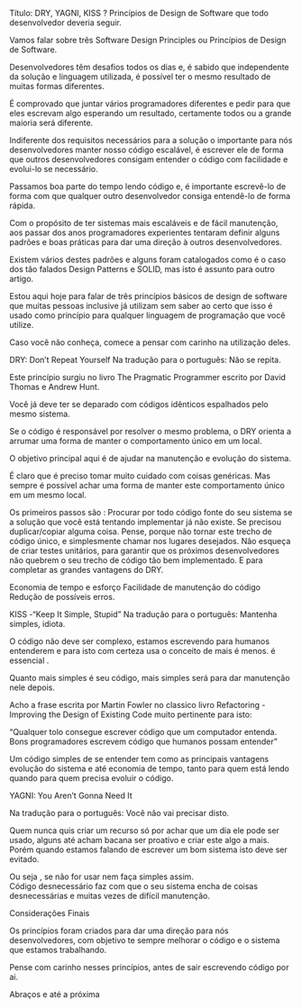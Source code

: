 Título: 
DRY, YAGNI, KISS ? Princípios de Design de Software que todo desenvolvedor deveria seguir.

Vamos falar sobre três Software Design Principles ou Princípios de Design de Software. 

Desenvolvedores têm desafios todos os dias e, é sabido que independente da solução e linguagem utilizada,  é possível ter o mesmo resultado de muitas formas diferentes. 

É comprovado que juntar vários programadores diferentes e pedir para que eles escrevam algo esperando um resultado, certamente todos ou a grande maioria será diferente.  

Indiferente dos requisitos necessários para a solução o importante para nós desenvolvedores manter nosso código escalável, é escrever ele de forma que outros desenvolvedores consigam entender o código com facilidade e evolui-lo se necessário. 

Passamos boa parte do tempo lendo código e, é importante escrevê-lo de forma com que qualquer outro desenvolvedor consiga entendê-lo de forma rápida.

Com o propósito de ter sistemas mais escaláveis e de fácil manutenção,  aos passar dos anos programadores experientes tentaram definir alguns padrões e boas práticas para dar uma direção à outros desenvolvedores.  

Existem vários destes padrões e alguns foram catalogados como é o caso dos tão falados Design Patterns e SOLID, mas isto é assunto para outro artigo. 

Estou aqui hoje para falar de três princípios básicos de design de software que muitas pessoas inclusive já utilizam sem saber ao certo que isso é usado como princípio para qualquer linguagem de programação que você utilize.

Caso vocẽ não conheça, comece a pensar com carinho na utilização deles. 

DRY: Don’t Repeat Yourself 
Na tradução para o português: Não se repita.

Este princípio surgiu no livro The Pragmatic Programmer escrito por David Thomas e Andrew Hunt.

Você já deve ter se deparado com códigos idênticos espalhados pelo mesmo sistema. 

Se o código é responsável por resolver o mesmo problema, o DRY orienta a arrumar uma forma de manter o comportamento único em um local. 

O objetivo principal aqui é de ajudar na manutenção e evolução do sistema.

É claro que é preciso tomar muito cuidado com coisas genéricas. Mas sempre é possível achar uma forma de manter este comportamento único em um mesmo local. 

Os primeiros passos são :
Procurar por todo código fonte do seu sistema se a solução que você está tentando implementar já não existe. 
Se precisou duplicar/copiar alguma coisa.  Pense, porque não tornar este trecho de código único, e simplesmente chamar nos lugares desejados.
Não esqueça de criar testes unitários, para garantir que os próximos desenvolvedores não quebrem o seu trecho de código tão bem implementado.
E para completar as grandes vantagens do DRY.

Economia de tempo e esforço
Facilidade de manutenção do código
Redução de possíveis erros.

KISS -“Keep It Simple, Stupid” 
Na tradução para o português: Mantenha simples, idiota.

O código não deve ser complexo, estamos escrevendo para humanos entenderem e para isto com certeza usa o conceito de mais é menos. é essencial . 

Quanto mais simples é seu código, mais simples será para dar manutenção nele depois. 

Acho a frase escrita por Martin Fowler no classico livro Refactoring - Improving the Design of Existing Code muito pertinente para isto:

“Qualquer tolo consegue escrever código que um computador entenda. Bons programadores escrevem código que humanos possam entender”

Um código simples de se entender tem como as principais vantagens evolução do sistema e até economia de tempo, tanto para quem está lendo quando para quem precisa evoluir o código.  

YAGNI:  You Aren’t Gonna Need It

Na tradução para o português:  Você não vai precisar disto. 

Quem nunca quis criar um recurso só por achar que um dia ele pode ser usado, alguns até acham bacana ser proativo e criar este algo a mais.
Porém quando estamos falando de escrever um bom sistema isto deve ser evitado.

Ou seja , se não for usar nem faça simples assim.  
Código desnecessário faz com que o seu sistema encha de coisas desnecessárias e muitas vezes de difícil manutenção.  

Considerações Finais 

Os princípios foram criados para dar uma direção para nós desenvolvedores, com objetivo te sempre melhorar o código e o sistema que estamos trabalhando.   

Pense com carinho nesses princípios, antes de sair escrevendo código por ai.

Abraços e até a próxima

